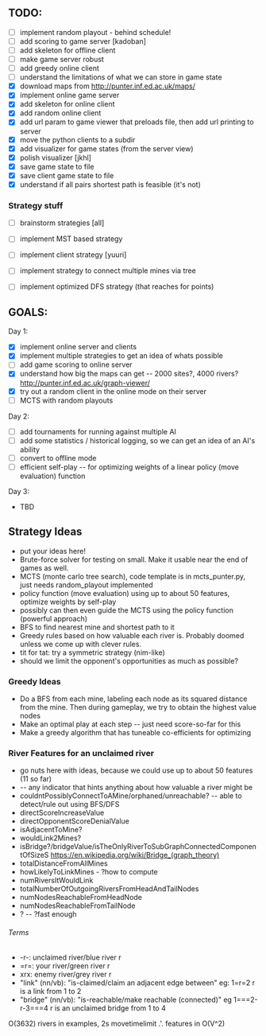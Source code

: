 ## TODO:

* [ ] implement random playout - behind schedule!
* [ ] add scoring to game server [kadoban]
* [ ] add skeleton for offline client
* [ ] make game server robust
* [ ] add greedy online client
* [ ] understand the limitations of what we can store in game state
* [x] download maps from http://punter.inf.ed.ac.uk/maps/
* [x] implement online game server
* [x] add skeleton for online client
* [x] add random online client
* [x] add url param to game viewer that preloads file, then add url printing to server
* [x] move the python clients to a subdir
* [x] add visualizer for game states (from the server view)
* [x] polish visualizer [jkhl]
* [x] save game state to file
* [x] save client game state to file
* [x] understand if all pairs shortest path is feasible (it's not)

### Strategy stuff

* [ ] brainstorm strategies [all]
* [ ] implement MST based strategy
* [ ] implement client strategy [yuuri]
* [ ] implement strategy to connect multiple mines via tree
* [ ] implement optimized DFS strategy (that reaches for points)


## GOALS:

Day 1:

 * [x] implement online server and clients
 * [x] implement multiple strategies to get an idea of whats possible
 * [ ] add game scoring to online server
 * [x] understand how big the maps can get -- 2000 sites?, 4000 rivers? http://punter.inf.ed.ac.uk/graph-viewer/
 * [x] try out a random client in the online mode on their server
 * [ ] MCTS with random playouts

Day 2:

  * [ ] add tournaments for running against multiple AI
  * [ ] add some statistics / historical logging, so we can get an idea of an AI's ability
  * [ ] convert to offline mode
  * [ ] efficient self-play -- for optimizing weights of a linear policy (move evaluation) function

Day 3:

  * TBD

## Strategy Ideas

* put your ideas here!
* Brute-force solver for testing on small. Make it usable near the end of games
  as well.
* MCTS (monte carlo tree search), code template is in mcts_punter.py, just needs random_playout implemented
* policy function (move evaluation) using up to about 50 features, optimize weights by self-play
* possibly can then even guide the MCTS using the policy function (powerful approach)
* BFS to find nearest mine and shortest path to it
* Greedy rules based on how valuable each river is. Probably doomed unless we
  come up with clever rules.
* tit for tat: try a symmetric strategy (nim-like)
* should we limit the opponent's opportunities as much as possible?

### Greedy Ideas

* Do a BFS from each mine, labeling each node as its squared distance from the mine. Then during gameplay, we try to obtain the highest value nodes
* Make an optimal play at each step -- just need score-so-far for this
* Make a greedy algorithm that has tuneable co-efficients for optimizing

### River Features for an unclaimed river
* go nuts here with ideas, because we could use up to about 50 features (11 so far)
* -- any indicator that hints anything about how valuable a river might be
* couldntPossiblyConnectToAMine/orphaned/unreachable? -- able to detect/rule out using BFS/DFS
* directScoreIncreaseValue
* directOpponentScoreDenialValue
* isAdjacentToMine?
* wouldLink2Mines?
* isBridge?/bridgeValue/isTheOnlyRiverToSubGraphConnectedComponentOfSizeS https://en.wikipedia.org/wiki/Bridge_(graph_theory)
* totalDistanceFromAllMines
* howLikelyToLinkMines - ?how to compute
* numRiversItWouldLink
* totalNumberOfOutgoingRiversFromHeadAndTailNodes
* numNodesReachableFromHeadNode
* numNodesReachableFromTailNode
* ? -- ?fast enough

###### Terms
* -r-: unclaimed river/blue river r
* =r=: your river/green river r
* xrx: enemy river/grey river r
* "link" (nn/vb): "is-claimed/claim an adjacent edge between" eg: 1=r=2  r is a link from 1 to 2
* "bridge" (nn/vb): "is-reachable/make reachable (connected)" eg 1===2-r-3===4 r is an unclaimed bridge from 1 to 4

O(3632) rivers in examples, 2s movetimelimit .'. features in O(V^2)
